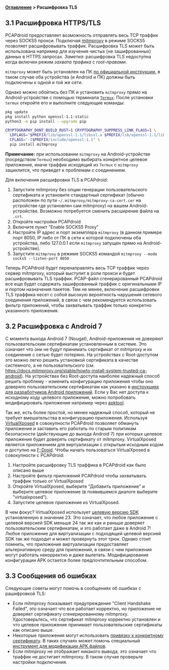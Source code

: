 **[Оглавление](index)	>	Расшифровка TLS**

## 3.1 Расшифровка HTTPS/TLS

PCAPdroid предоставляет возможность отправлять весь TCP траффик через SOCKS5 прокси. Подключая [mitmproxy](https://github.com/mitmproxy/mitmproxy) в режиме SOCKS5 позволяет расшифровывать траффик. Расшифровка TLS может быть использована например для изучения чистых (не зашифрованных) данных в HTTPS запросах. *Заметка*: расшифровка TLS недоступна когда включен режим *захвата трафика с root-правами*.

`mitmproxy` может быть установлен на ПК [по официальной инструкции](https://docs.mitmproxy.org/stable/overview-installation), в таком случае оба устройства (и Android и ПК) должны быть подключены к одной и той же сети.

Однако можно обойтись без ПК и установить `mitmproxy` прямо на Android-устройстве с помощью терминала [`Termux`](https://github.com/termux/termux-app). После установки `termux` откройте его и выполните следующие команды:

```bash
pkg update
pkg install python openssl-1.1-static
python3 -m pip install --upgrade pip

CRYPTOGRAPHY_DONT_BUILD_RUST=1 CRYPTOGRAPHY_SUPPRESS_LINK_FLAGS=1 \
  LDFLAGS="$PREFIX/lib/openssl-1.1/libssl.a $PREFIX/lib/openssl-1.1/libcrypto.a" \
  CFLAGS="-I$PREFIX/include/openssl-1.1" \
  pip install mitmproxy
```

**Примечание:** при использовании `mitmproxy` на Android-устройстве (посредством `Termux`) необходимо выбирать конкретное целевое приложение, иначе траффик исходящий из `Termux` с `mitmproxy` зациклится, что приведет к проблемам с соединением.

Для включения расшифровки TLS в PCAPdroid:

1. Запустите mitmproxy без опции генерации пользовательского сертификата и установите стандартный сертификат (обычно расположен по пути `~/.mitmproxy/mitmproxy-ca-cert.cer` на устройстве где установлен сам mitmproxy) на вашем Android-устройстве. Возможно потребуется сменить расширение файла на `.crt`.
2. Откройте настройки PCAPdroid
3. Включите пункт "Enable SOCKS5 Proxy"
4. Настройте IP адрес и порт экземпляра `mitmproxy` (в данном примере порт 8050, IP либо от ПК в сети к которой подключены оба устройства, либо 127.0.0.1 если `mitmproxy` запущен прямо на Android-устройстве).
5. Запустите `mitmproxy` в режиме SOCKS5 командой `mitmproxy --mode socks5 --listen-port 8050`

Теперь PCAPdroid будет перенаправлять весь TCP траффик через сервер mitmproxy, который выступит в роли прокси и будет расшифровывать TLS траффик.
PCAP-файл сгенерированный PCAPdroid все еще будет содержать зашифрованный траффик с оригинальными IP и портом назначения пакетов.
Тем не менее, включение расшифровки TLS траффика несет с собой высокую вероятность нарушения сетевого соединения приложений, в связи с чем рекомендуется использовать фильтр приложений, чтобы захватывать траффик только конкретно указанного приложения.

## 3.2 Расшифровка с Android 7

С момента выхода Android 7 (Nougat), Android-приложения не доверяют пользовательским сертификатам установленным в системе. Это означает что они не будут принимать сертификат от mitmproxy и их соединение с сетью будет потеряно. На устройствах с Root-доступом это можно легко решить установкой сертификата в качестве системного, а не пользовательского (см. https://docs.mitmproxy.org/stable/howto-install-system-trusted-ca-android). На устройствах без Root-доступа наиболее надежный способ решить проблему - изменить конфигурацию приложения чтобы оно доверяло пользовательским сертификатам как указано в  [инструкциях для разработчиков Android приложений](https://developer.android.com/training/articles/security-config.html). Если у Вас нет доступа к исходному коду целевого приложения, можно попробовать модифицировать приложение например через [apktool](https://ibotpeaches.github.io/Apktool).

Так же, есть более простой, но менее надежный способ, который не требует вмешательства в конфигурацию приложения. Используя [VirtualXposed](https://github.com/android-hacker/VirtualXposed) в совокупности PCAPdroid позволяет обмануть приложение и заставить его работать по старым политикам безопасности (действующие до выхода Android 7) при которых целевое приложение будет доверять сертификату от mitmproxy. VirtualXposed является приложением для виртуализации с открытым исходным кодом и доступно на [F-Droid](https://f-droid.org/en/packages/io.va.exposed/). Чтобы начать пользоваться VirtualXposed в совокупности с PCAPdroid:

1. Настройте расшифровку TLS траффика в PCAPdroid как было описано выше
2. Настройте фильтр приложений PCAPdroid чтобы захватывать траффик только от VirtualXposed
3. Откройте VirtualXposed, выберите "Добавить приложение" и выберите целевое приложение (в появившемся диалоге выберите "virtualxposed").
4. Запустите целевое приложение из VirtualXposed.

В чем фокус? VirtualXposed использует [целевую версию SDK](https://github.com/android-hacker/VirtualXposed/blob/vxp/VirtualApp/app/build.gradle) установленную в значение 23. Это означает, что любое приложение с целевой версией SDK меньше 24 так же как и раньше доверяет пользовательским сертификатам, и это работает даже в Android 7! Любое приложение для виртуализации с подходящей целевой версией SDK так же подходит и может провернуть этот трюк. Однако стоит помнить, что приложение виртуализации предоставляет альтернативную среду для приложений, в связи с чем приложения могут работать некорректно и даже вылетать. Модифицирование конфигурации APK остается более предпочтительным способом.

## 3.3 Сообщения об ошибках

Следующие советы могут помочь в сообщениях об ошибках с рашифровкой TLS:

- Если mitmproxy показывает предупреждение "Client Handshake Failed", это означает что все работает корректно, но приложение не доверяет сертификату сгенерированному mitmproxy. Удостоверьтесь, что сертификат mitmproxy корректно установлен и что целевое приложение принимает пользовательские сертификаты как описано выше.
- Некоторые приложения могут использовать [привязку к конкретному сертификату](https://developer.android.com/training/articles/security-ssl#Pinning). В таких случаях может помочь специальный [инструмент для модификации APK файлов](https://github.com/shroudedcode/apk-mitm).
- Если mitmproxy не отображает никакого вывода, это означает что траффик не достигает mitmproxy. В таком случае проверьте настройки подключения.

